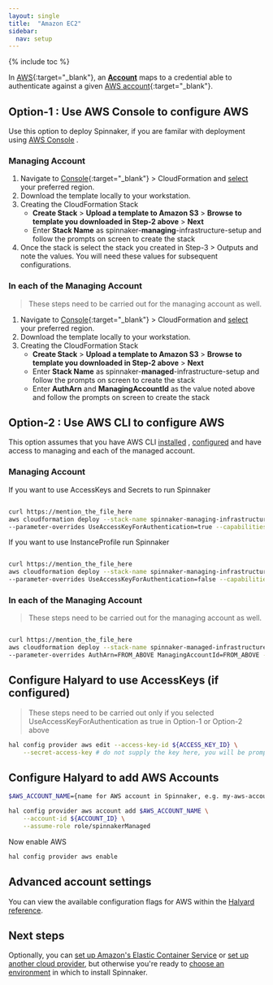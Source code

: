 ```yaml
---
layout: single
title:  "Amazon EC2"
sidebar:
  nav: setup
---
```


{% include toc %}

In [AWS](https://aws.amazon.com/){:target="\_blank"}, an [__Account__](/concepts/providers/#accounts)
maps to a credential able to authenticate against a given [AWS
account](https://aws.amazon.com/account/){:target="\_blank"}.

## Option-1 : Use AWS Console to configure AWS

Use this option to deploy Spinnaker, if you are familar with deployment using [AWS Console](https://console.aws.amazon.com/) .

### Managing Account
1. Navigate to [Console](https://console.aws.amazon.com/){:target="\_blank"} > CloudFormation and [select](https://docs.aws.amazon.com/awsconsolehelpdocs/latest/gsg/getting-started.html#select-region) your preferred region.
2. Download the template locally to your workstation.
3. Creating the CloudFormation Stack
    * __Create Stack__ > __Upload a template to Amazon S3__ > __Browse to template you downloaded in Step-2 above__ > __Next__  
    * Enter __Stack Name__ as spinnaker-__managing__-infrastructure-setup and follow the prompts on screen to create the stack
4. Once the stack is select the stack you created in Step-3 > Outputs and note the values. You will need these values for subsequent configurations.

### In each of the Managing Account

> These steps need to be carried out for the managing account as well.

1. Navigate to [Console](https://console.aws.amazon.com/){:target="\_blank"} > CloudFormation and [select](https://docs.aws.amazon.com/awsconsolehelpdocs/latest/gsg/getting-started.html#select-region) your preferred region.
2. Download the template locally to your workstation.
3. Creating the CloudFormation Stack
    * __Create Stack__ > __Upload a template to Amazon S3__ > __Browse to template you downloaded in Step-2 above__ > __Next__  
    * Enter __Stack Name__ as spinnaker-__managed__-infrastructure-setup and follow the prompts on screen to create the stack
    * Enter __AuthArn__ and __ManagingAccountId__ as the value noted above and follow the prompts on screen to create the stack
    
## Option-2 : Use AWS CLI to configure AWS

This option assumes that you have AWS CLI [installed](https://docs.aws.amazon.com/cli/latest/userguide/installing.html) ,
[configured](https://docs.aws.amazon.com/cli/latest/userguide/cli-chap-getting-started.html) and have access to managing and each of the managed account.


### Managing Account

If you want to use AccessKeys and Secrets to run Spinnaker

```bash

curl https://mention_the_file_here
aws cloudformation deploy --stack-name spinnaker-managing-infrastructure-setup --template-file MENTION_FILE_HERE \
--parameter-overrides UseAccessKeyForAuthentication=true --capabilities CAPABILITY_NAMED_IAM --region us-west-2
```

If you want to use InstanceProfile run Spinnaker

```bash

curl https://mention_the_file_here
aws cloudformation deploy --stack-name spinnaker-managing-infrastructure-setup --template-file MENTION_FILE_HERE \
--parameter-overrides UseAccessKeyForAuthentication=false --capabilities CAPABILITY_NAMED_IAM --region us-west-2
```

### In each of the Managing Account

> These steps need to be carried out for the managing account as well.


```bash

curl https://mention_the_file_here
aws cloudformation deploy --stack-name spinnaker-managed-infrastructure-setup --template-file MENTION_FILE_HERE \
--parameter-overrides AuthArn=FROM_ABOVE ManagingAccountId=FROM_ABOVE --capabilities CAPABILITY_NAMED_IAM --region us-west-2
```
 
 
## Configure Halyard to use AccessKeys (if configured)

> These steps need to be carried out only if you selected UseAccessKeyForAuthentication as true in Option-1 or Option-2 above

```bash
hal config provider aws edit --access-key-id ${ACCESS_KEY_ID} \
    --secret-access-key # do not supply the key here, you will be prompted
```

## Configure Halyard to add AWS Accounts

```bash
$AWS_ACCOUNT_NAME={name for AWS account in Spinnaker, e.g. my-aws-account}

hal config provider aws account add $AWS_ACCOUNT_NAME \
    --account-id ${ACCOUNT_ID} \
    --assume-role role/spinnakerManaged
```

Now enable AWS

```bash
hal config provider aws enable
```

## Advanced account settings

You can view the available configuration flags for AWS within the
[Halyard reference](/reference/halyard/commands#hal-config-provider-aws-account-add).

## Next steps

Optionally, you can [set up Amazon's Elastic Container
Service](/setup/install/providers/ecs/) or [set up another cloud
provider](/setup/install/providers/), but otherwise you're ready to
[choose an environment](/setup/install/environment/)
in which to install Spinnaker.
